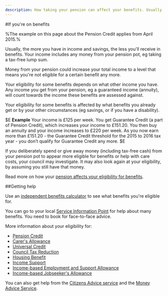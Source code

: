 ```yaml
---
description: How taking your pension can affect your benefits. Usually, the greater your income, the fewer benefits you’ll get.
---
```


#If you're on benefits

%The example on this page about the Pension Credit applies from April 2015.%

Usually, the more you have in income and savings, the less you'll receive in benefits. Your income includes any money from your pension pot, eg taking a tax-free lump sum.

Money from your pension could increase your total income to a level that means you're not eligible for a certain benefit any more.

Your eligibility for some benefits depends on what other income you have. Any income you get from your pension, eg a guaranteed income (annuity), will count towards the income these benefits are assessed against.

Your eligibility for some benefits is affected by what benefits you already get or by your other circumstances (eg savings, or if you have a disability).


$E
**Example** Your income is £125 per week. You get Guarantee Credit (a part of Pension Credit), which increases your income to £151.20. You then buy an annuity and your income increases to £220 per week. As you now earn more than £151.20 - the Guarantee Credit threshold for the 2015 to 2016 tax year - you don’t qualify for Guarantee Credit any more.
$E


If you deliberately spend or give away money (including tax-free cash) from your pension pot to appear more eligible for benefits or help with care costs, your council may investigate. It may also look again at your eligibility, by assuming you still have that money.

Read more on how your [pension affects your eligibility for benefits](https://www.gov.uk/government/publications/pension-flexibilities-and-dwp-benefits).

##Getting help


Use an [independent benefits calculator](https://www.gov.uk/benefits-calculators) to see what benefits you're eligible for.

You can go to your local [Service Information Point](http://pensions-service.direct.gov.uk/en/information-points/home.asp) for help about many benefits. You need to book for face-to-face advice.

More information about your eligibility for:

- [Pension Credit](https://www.gov.uk/pension-credit/eligibility)
- [Carer's Allowance](https://www.gov.uk/carers-allowance/eligibility)
- [Universal Credit](https://www.gov.uk/universal-credit)
- [Council Tax Reduction](https://www.gov.uk/apply-council-tax-reduction)
- [Housing Benefit](https://www.gov.uk/housing-benefit/eligibility)
- [Income Support](https://www.gov.uk/income-support/eligibility)
- [Income-based Employment and Support Allowance](https://www.gov.uk/employment-support-allowance/eligibility)
- [Income-based Jobseeker's Allowance](https://www.gov.uk/jobseekers-allowance/eligibility)

You can also get help from the [Citizens Advice service](http://www.adviceguide.org.uk/england/benefits_e/benefits_older_people_ew/benefits_for_older_people.htm) and the [Money Advice Service](https://www.moneyadviceservice.org.uk/en/articles/where-to-get-help-and-advice-about-benefits).

